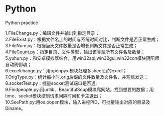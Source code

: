 # Python
Python practice

1.FileChange.py：编辑文件并输出到指定目录；<br/>
2.FileExist.py：根据文件名上的时间与系统时间对比，判断文件是否正常生成；<br/>
3.FileNum.py：根据当天文件数量是否增长判断文件是否正常生成；<br/>
4.FileCount.py：指定目录、文件类型，输出该类型所有文件名及数量；<br/>
5.yuhun.py：和安卓模拟器结合，用win32api,win32gui,win32con模块阴阳师自动刷御魂；<br/>
6.excelchange.py：用openpyxl模块处理多sheet页的excel；<br/>
7.OrigType.py：统计每小时.orig后缀的文件数量及文件名，并短信发送；<br/>
8.socketTest.py：批量socket测试端口是否通;<br/>
9.Findpeople.py:用urllib、BeautifulSoup模块爬网站，找到想要的数据；用time、socket模块控制请求间隔时间和卡主退出；<br/>
10.SeePath.py:用os.popen模块，输入进程PID，可批量输出对应的目录及Diname。
